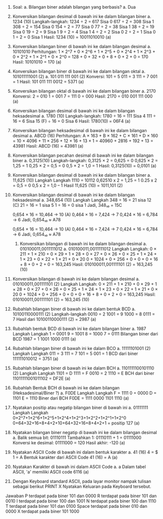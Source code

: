 1.	Soal: 
    a.	Bilangan biner adalah bilangan yang berbasis?
    a.	Dua

2. Konversikan bilangan desimal di bawah ini ke dalam bilangan biner 
    a. 	1234 (10)
    Langkah-langkah: 
    1234 ÷ 2 = 617 Sisa  0 
    617 ÷ 2 = 308 Sisa  1
    308 ÷ 2 = 154 Sisa  0 
    154 ÷ 2 = 77 Sisa  0 
    77 ÷ 2 = 38 Sisa  1 
    38 ÷ 2 = 19 Sisa  0 
    19 ÷ 2 = 9 Sisa  1 
    9 ÷ 2 = 4 Sisa  1 
    4 ÷ 2 = 2 Sisa  0 
    2 ÷ 2 = 1 Sisa  0 
    1 ÷ 2 = 0 Sisa  1 
    Hasil: 1234 (10) = 10011010010 (a)

3.  Konversikan bilangan biner di bawah ini ke dalam bilangan desimal 
    a. 10101010 
    Perhitungan: 
    1 × 2^7 + 0 × 2^6 + 1 × 2^5 + 0 × 2^4 + 1 × 2^3 + 0 × 2^2 + 1 × 2^1 + 0 × 2^0 
    = 128 + 0 + 32 + 0 + 8 + 0 + 2 + 0 
    = 170 
    Hasil: 10101010 = 170 (a) 

4.	Konversikan bilangan biner di bawah ini ke dalam bilangan oktal 
    a. 101011111001 (2) 
    a.	101 011 111 001 (2) 
    Konversi: 
    101 = 5 
    011 = 3 
    111 = 7 
    001 = 1 
    Hasil: 101 011 111 0012 = 5371 (a)

5.	Konversikan bilangan oktal di bawah ini ke dalam bilangan biner 
    a.	2170 
    Konversi: 
    2 = 010 
    1 = 001 
    7 = 111 
    0 = 000 
    Hasil: 2170 = 010 001 111 000 (a)

6.	Konversikan bilangan desimal di bawah ini ke dalam bilangan heksadesimal 
    a.	1780 (10) 
    Langkah-langkah: 
    1780 ÷ 16 = 111 Sisa   4 
    111 ÷ 16 = 6 Sisa   15 
    (F) ÷ 16 = 0 Sisa   6 
    Hasil: 1780(10) = 06F4 (a)

7.	Konversikan bilangan heksadesimal di bawah ini ke dalam bilangan desimal 
    a.	ABCD (16) 
    Perhitungan: A × 163 + B × 162 + C × 161 + D × 160
    = 10 × 4096 + 11 × 256 + 12 × 16 + 13 × 1 
    = 40960 + 2816 + 192 + 13 = 43981
    Hasil: ABCD (16) = 43981 (a)

8.	Konversikan bilangan pecahan desimal di bawah ini ke dalam bilangan biner 
    a.	0,3125(10) 
    Langkah-langkah: 
    0,3125 × 2 = 0,625 = 0 
    0,625 × 2 = 1,25 = 1 
    0,25 × 2 = 0,5 = 0 
    0,5 × 2 = 1,0 = 1 
    Hasil: 0,3125(10) = 0,0101 (a)

9.	Konversikan bilangan desimal di bawah ini ke dalam bilangan biner 
    a.	11,625 (10)
    Langkah Langkah
    1110  = 10112
    0,62510  x 2 = 1,25 = 1
    0.25 x 2 = 0,5 = 0
    0,5 x 2 = 1,0 – 1
    Hasil 11,625 (10) = 1011,101 (2)

10.	Konversikan bilangan desimal di bawah ini ke dalam bilangan heksadesimal 
    a.	348,654 (10) 
    Langkah Langkah
    348 ÷ 16 = 21 sisa 12 (C)
    21 ÷ 16 = 1 sisa 5
    1 ÷ 16 = 0 sisa 1
    Jadi, 348₁₀ = 15C
    
    0,654 × 16 = 10,464 → 10 (A)
    0,464 × 16 = 7,424 → 7
    0,424 × 16 = 6,784 → 6
    Jadi, 0,654₁₀ ≈ A78

    0,654 × 16 = 10,464 → 10 (A)
    0,464 × 16 = 7,424 → 7
    0,424 × 16 = 6,784 → 6
    Jadi, 0,654₁₀ ≈ A78
    1.	Konversikan bilangan di bawah ini ke dalam bilangan desimal 
    a. 010100011,0011111012
    a.	010100011,0011111012 
    Langkah Langkah: 
    0 × 211 + 1 × 210 + 0 × 29 + 1 × 28 + 0 × 27 + 0 × 26 + 0 × 25 + 1 × 24 + 1 × 23 + 0 × 22 + 1 × 21 + 0 × 20 
    0 + 1024 + 0 + 256 + 0 + 0 + 0 + 16 + 8 + 0 + 2 + 0 = 163,245 
    Hasil: 010100011,001111101 (2) = 163,245 (10)

11.	Konversikan bilangan di bawah ini ke dalam bilangan desimal 
    a. 010100011,001111101 (2)
    Langkah Langkah: 
    0 × 211 + 1 × 210 + 0 × 29 + 1 × 28 + 0 × 27 + 0 × 26 + 0 × 25 + 1 × 24 + 1 × 23 + 0 × 22 + 1 × 21 + 0 × 20 
    0 + 1024 + 0 + 256 + 0 + 0 + 0 + 16 + 8 + 0 + 2 + 0 = 163,245 
    Hasil: 010100011,001111101 (2) = 163,245 (10)

12.	Rubahlah bilangan biner di bawah ini ke dalam bentuk BCD 
    a.	10100110000111  (2) 
    Langkah-langkah
    0010 = 2
    1001 = 9
    1000 = 8
    0111 = 7
    Hasil dari 10100110000111 (2) = 2987 (a)

13.	Rubahlah bentuk BCD di bawah ini ke dalam bilangan biner 
    a.	1987
    Langkah Langkah
    1 = 0001
    9 = 1001
    8 = 1000
    7 = 0111
    Bilangan biner dari BCD 1987 =  1 1001 1000 0111 (a)

14.	Rubahlah bilangan biner di bawah ini ke dalam BCO 
    a.	11111101001 (2)
    Langkah Langkah
    011 = 3
    111 = 7
    101	= 5
    001	= 1
    BCD dari biner 111111010012 = 3751 (a)

15.	Rubahlah bilangan biner di bawah ini ke dalam BCH 
    a.	1101111100101110 (2)
    Langkah Langkah
    1101 = D
    1111 = F
    0010 = 2
    1110 = E
    BCH dari biner 11011111001011102 = DF2E (a)

16.	Rubahlah Bentuk BCH di bawah ini ke dalam bilangan (Heksadesimal/Biner ?)
    a.	F0DE
    Langkah Langkah
    F = 1111
    0 = 0000
    D = 1101
    E = 1110
    Biner dari BCH F0DE = 1111 0000 1101 1110 (a)

17.	Nyatakan positip atau negatip bilangan biner di bawah ini 
    a.	01111111
    Langkah Langkah
    0×2^7+1×2^6+1×2^5+1×2^4+1×2^3+1×2^2+1×2^1+1×2^0
    0+64+32+16+8+4+2+10+64+32+16+8+4+2+1
    = positip 127 (a)

18.	Nyatakan bilangan biner negatip di bawah ini ke dalam bilangan desimal 
    a.	Balik semua bit: 01110111
    Tambahkan 1: 01110111 + 1 = 01111000
    Konversi ke desimal: 01111000 = 120
    Hasil akhir: -120 (a)

19.	Nyatakan ASCII Code di bawah ini dalam bentuk karakter 
    a.	41 (16)
    4 = $
    1 = A
    Bentuk karakter dari ASCII Code 41 (16) = A (a)

20.	Nyatakan Karakter di bawah ini dalam ASCII Code 
    a.	a
    Dalam tabel ASCII, 'a' memiliki ASCII code 6116 (a)

21.	Dengan Keyboard standard ASCII, pada layar monitor nampak tulisan sebagai berikut PRINT X Nyatakan Keluaran pada Keyboard tersebut.

Jawaban
	P terdapat pada biner 101 dan 0000
	R terdapat pada biner 101 dan 0010
	I  terdapat pada biner 100 dan 1001
	N terdapat pada biner 100 dan 1110
	T terdapat pada biner 101 dan 0100
	Space terdapat pada biner 010 dan 0000
	X terdapat pada biner  101 1000
